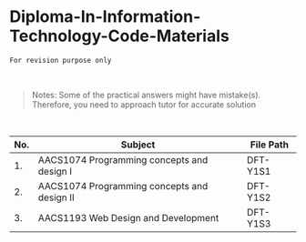 # Diploma-In-Information-Technology-Code-Materials
`For revision purpose only`

<br/>

> Notes: Some of the practical answers might have mistake(s). Therefore, you need to approach tutor for accurate solution

<br/>

| **No.**  | **Subject** | **File Path** |
| ------------- | ------------- | ------------- |
|  1.  | AACS1074 Programming concepts and design I  | DFT-Y1S1  |
|  2.  | AACS1074 Programming concepts and design II  | DFT-Y1S2  |
|  3.  | AACS1193 Web Design and Development  | DFT-Y1S3  |



